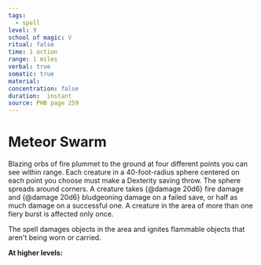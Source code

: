 ```yaml
---
tags:
  - spell
level: 9
school of magic: V
ritual: false
time: 1 action
range: 1 miles
verbal: true
somatic: true
material: 
concentration: false
duration:  instant
source: PHB page 259
---
```

# Meteor Swarm
Blazing orbs of fire plummet to the ground at four different points you can see within range. Each creature in a 40-foot-radius sphere centered on each point you choose must make a Dexterity saving throw. The sphere spreads around corners. A creature takes {@damage 20d6} fire damage and {@damage 20d6} bludgeoning damage on a failed save, or half as much damage on a successful one. A creature in the area of more than one fiery burst is affected only once.

The spell damages objects in the area and ignites flammable objects that aren't being worn or carried.

**At higher levels:** 